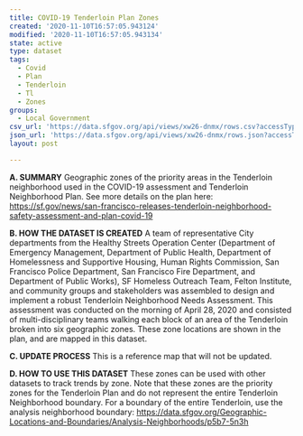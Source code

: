 ```yaml
---
title: COVID-19 Tenderloin Plan Zones
created: '2020-11-10T16:57:05.943124'
modified: '2020-11-10T16:57:05.943134'
state: active
type: dataset
tags:
  - Covid
  - Plan
  - Tenderloin
  - Tl
  - Zones
groups:
  - Local Government
csv_url: 'https://data.sfgov.org/api/views/xw26-dnmx/rows.csv?accessType=DOWNLOAD'
json_url: 'https://data.sfgov.org/api/views/xw26-dnmx/rows.json?accessType=DOWNLOAD'
layout: post

---
```

<strong>A. SUMMARY</strong>
Geographic zones of the priority areas in the Tenderloin neighborhood used in the COVID-19 assessment and Tenderloin Neighborhood Plan. See more details on the plan here:
https://sf.gov/news/san-francisco-releases-tenderloin-neighborhood-safety-assessment-and-plan-covid-19

<strong>B. HOW THE DATASET IS CREATED</strong>
A team of representative City departments from the Healthy Streets Operation Center (Department of Emergency Management, Department of Public Health, Department of Homelessness and Supportive Housing, Human Rights Commission, San Francisco Police Department, San Francisco Fire Department, and Department of Public Works), SF Homeless Outreach Team, Felton Institute, and community groups and stakeholders was assembled to design and implement a robust Tenderloin Neighborhood Needs Assessment. This assessment was conducted on the morning of April 28, 2020 and consisted of multi-disciplinary teams walking each block of an area of the Tenderloin broken into six geographic zones. These zone locations are shown in the plan, and are mapped in this dataset.

<strong>C. UPDATE PROCESS</strong>
This is a reference map that will not be updated.

<strong>D. HOW TO USE THIS DATASET</strong>
These zones can be used with other datasets to track trends by zone. Note that these zones are the priority zones for the Tenderloin Plan and do not represent the entire Tenderloin Neighborhood boundary. For a boundary of the entire Tenderloin, use the analysis neighborhood boundary: https://data.sfgov.org/Geographic-Locations-and-Boundaries/Analysis-Neighborhoods/p5b7-5n3h
